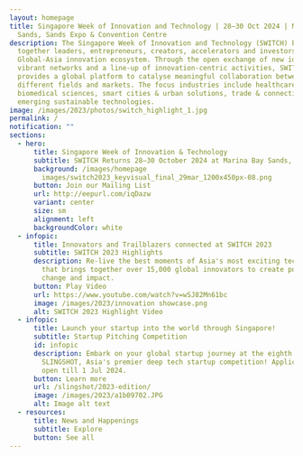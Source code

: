 ```yaml
---
layout: homepage
title: Singapore Week of Innovation and Technology | 28–30 Oct 2024 | Marina Bay
  Sands, Sands Expo & Convention Centre
description: The Singapore Week of Innovation and Technology (SWITCH) brings
  together leaders, entrepreneurs, creators, accelerators and investors from the
  Global-Asia innovation ecosystem. Through the open exchange of new ideas,
  vibrant networks and a line-up of innovation-centric activities, SWITCH
  provides a global platform to catalyse meaningful collaboration between
  different fields and markets. The focus industries include healthcare &
  biomedical sciences, smart cities & urban solutions, trade & connectivity, and
  emerging sustainable technologies.
image: /images/2023/photos/switch_highlight_1.jpg
permalink: /
notification: ""
sections:
  - hero:
      title: Singapore Week of Innovation & Technology
      subtitle: SWITCH Returns 28–30 October 2024 at Marina Bay Sands, Singapore!
      background: /images/homepage
        images/switch2023_keyvisual_final_29mar_1200x450px-08.png
      button: Join our Mailing List
      url: http://eepurl.com/iqDazw
      variant: center
      size: sm
      alignment: left
      backgroundColor: white
  - infopic:
      title: Innovators and Trailblazers connected at SWITCH 2023
      subtitle: SWITCH 2023 Highlights
      description: Re-live the best moments of Asia's most exciting tech startup event
        that brings together over 15,000 global innovators to create positive
        change and impact.
      button: Play Video
      url: https://www.youtube.com/watch?v=wSJ82Mn61bc
      image: /images/2023/innovation showcase.png
      alt: SWITCH 2023 Highlight Video
  - infopic:
      title: Launch your startup into the world through Singapore!
      subtitle: Startup Pitching Competition
      id: infopic
      description: Embark on your global startup journey at the eighth edition of
        SLINGSHOT, Asia's premier deep tech startup competition! Application is
        open till 1 Jul 2024.
      button: Learn more
      url: /slingshot/2023-edition/
      image: /images/2023/a1b09702.JPG
      alt: Image alt text
  - resources:
      title: News and Happenings
      subtitle: Explore
      button: See all
---
```

